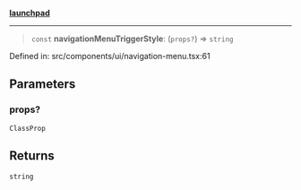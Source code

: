 [**launchpad**](index.md)

***

> `const` **navigationMenuTriggerStyle**: (`props?`) => `string`

Defined in: src/components/ui/navigation-menu.tsx:61

## Parameters

### props?

`ClassProp`

## Returns

`string`
